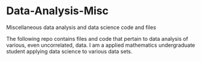 # Data-Analysis-Misc
Miscellaneous data analysis and data science code and files

The following repo contains files and code that pertain to data analysis of various, even uncorrelated, data.
I am a applied mathematics undergraduate student applying data science to various data sets.
